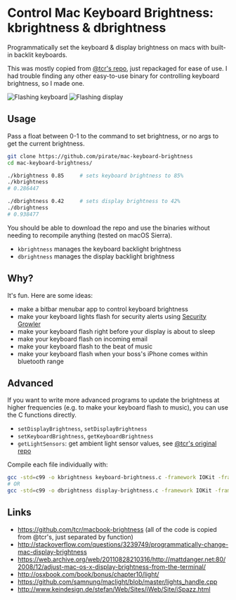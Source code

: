 # Control Mac Keyboard Brightness: kbrightness & dbrightness
Programmatically set the keyboard & display brightness on macs with built-in backlit keyboards.

This was mostly copied from [@tcr's repo](https://github.com/tcr/macbook-brightness), 
just repackaged for ease of use.  I had trouble finding any other easy-to-use binary for controlling
keyboard brightness, so I made one.

![Flashing keyboard](https://nicksweeting.com/d/keyboard.gif) ![Flashing display](https://nicksweeting.com/d/display.gif)

## Usage

Pass a float between 0-1 to the command to set brightness, or no args to get the current brightness.

```bash
git clone https://github.com/pirate/mac-keyboard-brightness
cd mac-keyboard-brightness/

./kbrightness 0.85     # sets keyboard brightness to 85%
./kbrightness
# 0.286447

./dbrightness 0.42     # sets display brightness to 42%
./dbrightness
# 0.938477
```
You should be able to download the repo and use the binaries without needing to recompile anything (tested on macOS Sierra).

 - `kbrightness` manages the keyboard backlight brightness
 - `dbrightness` manages the display backlight brightness

## Why?

It's fun.  Here are some ideas:

 - make a bitbar menubar app to control keyboard brightness
 - make your keyboard lights flash for security alerts using [Security Growler](https://github.com/pirate/security-growler)
 - make your keyboard flash right before your display is about to sleep
 - make your keyboard flash on incoming email
 - make your keyboard flash to the beat of music
 - make your keyboard flash when your boss's iPhone comes within bluetooth range

## Advanced

If you want to write more advanced programs to update the brightness at higher frequencies
(e.g. to make your keyboard flash to music), you can use the C functions directly.

 - `setDisplayBrightness`, `setDisplayBrightness`
 - `setKeyboardBrightness`, `getKeyboardBrightness`
 - `getLightSensors`: get ambient light sensor values, see [@tcr's original repo](https://github.com/tcr/macbook-brightness/blob/master/displaybrightness.c#L54)

Compile each file individually with:

```bash
gcc -std=c99 -o kbrightness keyboard-brightness.c -framework IOKit -framework ApplicationServices
# OR
gcc -std=c99 -o dbrightness display-brightness.c -framework IOKit -framework ApplicationServices
```

## Links

- https://github.com/tcr/macbook-brightness (all of the code is copied from @tcr's, just separated by function)
- http://stackoverflow.com/questions/3239749/programmatically-change-mac-display-brightness
- https://web.archive.org/web/20110828210316/http://mattdanger.net:80/2008/12/adjust-mac-os-x-display-brightness-from-the-terminal/
- http://osxbook.com/book/bonus/chapter10/light/
- https://github.com/samnung/maclight/blob/master/lights_handle.cpp
- http://www.keindesign.de/stefan/Web/Sites/iWeb/Site/iSpazz.html

